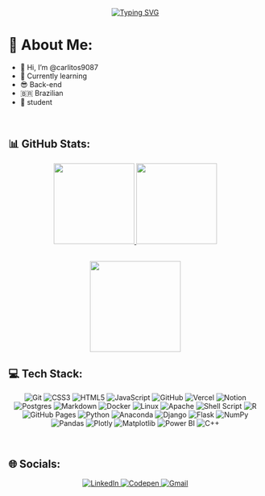 <p align="center">
  <a href="https://git.io/typing-svg">
    <img src="https://readme-typing-svg.herokuapp.com?font=ubuntu&weight=700&size=33&duration=8000&pause=1000&color=01F700&center=true&vCenter=true&width=455&lines=Hello+World+%F0%9F%8C%8E+.+.+.;Welcome+to+my+GitHub+%3A)" alt="Typing SVG" />
  </a>

# 💫 About Me:


* 👋 Hi, I’m @carlitos9087<br>
* 🌱 Currently learning<br>
* 😎 Back-end<br>
* 🇧🇷 Brazilian<br>
* 📓 student
<br/>

## 📊 GitHub Stats:

<div align="center">
  <a href="https://github-readme-stats.vercel.app/api?username=carlitos9087&theme=vue-dark&hide_border=false&include_all_commits=false&count_private=false">
    <img height="160em" src="https://github-readme-streak-stats.herokuapp.com/?user=carlitos9087&theme=blue-green&hide_border=false"/>
    <img height="160em" src="https://github-readme-stats.vercel.app/api?username=carlitos9087&theme=blue-green&hide_border=false&include_all_commits=false&count_private=false"/>
  </a>
</div><br/>

<p align="center">
  <img height="180em" src="https://github-readme-stats.vercel.app/api/top-langs/?username=carlitos9087&theme=blue-green&hide_border=false&include_all_commits=false&count_private=false&layout=compact">
</p>

## 💻 Tech Stack:

<p align="center">
  <img alt="Git" src="https://img.shields.io/badge/git%20-%23F05033.svg?&style=for-the-badge&logo=git&logoColor=white"/>
  <img alt="CSS3" src="https://img.shields.io/badge/CSS3-1572B6?style=for-the-badge&logo=css3&logoColor=white">
  <img alt="HTML5" src="https://img.shields.io/badge/HTML5-E34F26?style=for-the-badge&logo=html5&logoColor=white">
  <img alt="JavaScript" src="https://img.shields.io/badge/JavaScript-F7DF1E?style=for-the-badge&logo=javascript&logoColor=black">
  <img alt="GitHub" src="https://img.shields.io/badge/GitHub-100000?style=for-the-badge&logo=github&logoColor=white">
  <img alt="Vercel" src="https://img.shields.io/badge/vercel%20-%23000000.svg?&style=for-the-badge&logo=vercel&logoColor=white"/>
   <img alt="Notion" src="https://img.shields.io/badge/Notion-%23000000.svg?style=for-the-badge&logo=notion&logoColor=white">
  <img alt="Postgres" src="https://img.shields.io/badge/postgres-%23316192.svg?&style=for-the-badge&logo=postgresql&logoColor=white"/>
  <img alt="Markdown" src="https://img.shields.io/badge/markdown-%23000000.svg?&style=for-the-badge&logo=markdown&logoColor=white"/>
  <img alt="Docker" src="https://img.shields.io/badge/Docker-2496ED?style=for-the-badge&logo=docker&logoColor=white">
  <img alt="Linux" src="https://img.shields.io/badge/Linux-E34F26?style=for-the-badge&logo=linux&logoColor=black">
  <img alt="Apache" src="https://img.shields.io/badge/apache-%23D42029.svg?style=for-the-badge&logo=apache&logoColor=white">
  <img alt="Shell Script" src="https://img.shields.io/badge/shell_script-%23121011.svg?style=for-the-badge&logo=gnu-bash&logoColor=white">
  <img alt="R" src="https://img.shields.io/badge/r-%23276DC3.svg?style=for-the-badge&logo=r&logoColor=white">
  <img alt="GitHub Pages" src="https://img.shields.io/badge/github%20pages-121013?style=for-the-badge&logo=github&logoColor=white">
   <img alt="Python" src="https://img.shields.io/badge/python-3670A0?style=for-the-badge&logo=python&logoColor=ffdd54">
  <img alt="Anaconda" src="https://img.shields.io/badge/Anaconda-%2344A833.svg?style=for-the-badge&logo=anaconda&logoColor=white">
  <img alt="Django" src="https://img.shields.io/badge/django-%23092E20.svg?style=for-the-badge&logo=django&logoColor=white">
  <img alt="Flask" src="https://img.shields.io/badge/flask-%23000.svg?style=for-the-badge&logo=flask&logoColor=white">
  <img alt="NumPy" src="https://img.shields.io/badge/numpy-%23013243.svg?style=for-the-badge&logo=numpy&logoColor=white">
  <img alt="Pandas" src="https://img.shields.io/badge/pandas-%23150458.svg?style=for-the-badge&logo=pandas&logoColor=white">
  <img alt="Plotly" src="https://img.shields.io/badge/Plotly-%233F4F75.svg?style=for-the-badge&logo=plotly&logoColor=white">
  <img alt="Matplotlib" src="https://img.shields.io/badge/Matplotlib-%23ffffff.svg?style=for-the-badge&logo=Matplotlib&logoColor=black">
  <img alt="Power BI" src="https://img.shields.io/badge/power_bi-F2C811?style=for-the-badge&logo=powerbi&logoColor=black">
  <img alt="C++" src="https://img.shields.io/badge/c++-%2300599C.svg?style=for-the-badge&logo=c%2B%2B&logoColor=white">
</p>


<br>

## 🌐 Socials:

<div align="center">
    <a href="https://linkedin.com/in/carlos9087">
        <img src="https://img.shields.io/badge/LinkedIn-%230077B5.svg?logo=linkedin&logoColor=white" alt="LinkedIn">
    </a>
    <a href="https://codepen.io/Carlitos9087">
        <img src="https://img.shields.io/badge/Codepen-000000?style=for-the-badge&logo=codepen&logoColor=white" alt="Codepen">
    </a>
    <a href="mailto:carlosgomes9067@gmail.com">
        <img src="https://img.shields.io/twitter/url?label=email&logo=gmail&style=social&url=http%3A%2F%2Fmailto%3Astephanyn7%40gmail.com" alt="Gmail">
    </a>
</div>

<!-- Proudly created with GPRM ( https://gprm.itsvg.in ) -->

<!-- Proudly created with GPRM ( https://gprm.itsvg.in ) -->

